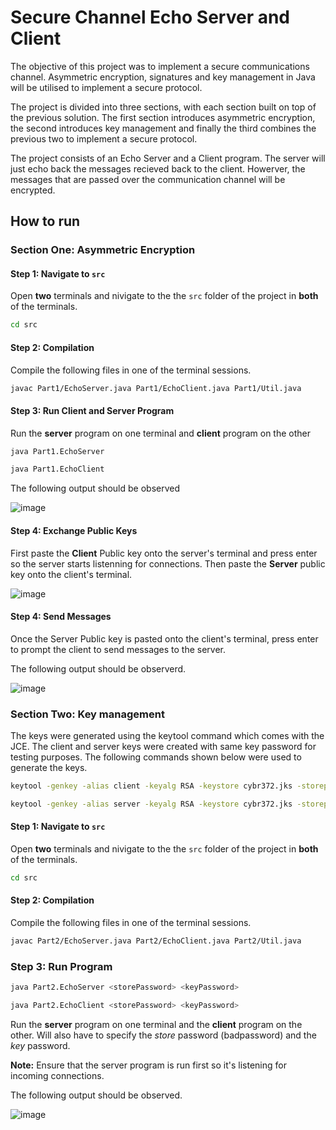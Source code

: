 # Secure Channel Echo Server and Client

The objective of this project was to implement a secure communications channel. Asymmetric encryption, signatures and key management in Java will be utilised to implement a secure protocol.

The project is divided into three sections, with each section built on top of the previous solution. The first section introduces asymmetric encryption, the second introduces key management and finally the third combines the previous two to implement a secure protocol.

The project consists of an Echo Server and a Client program. The server will just echo back the messages recieved back to the client. Howerver, the messages that are passed over the communication channel will be encrypted. 

## How to run

### Section One: Asymmetric Encryption

#### Step 1: Navigate to `src`

Open **two** terminals and nivigate to the the `src` folder of the project in **both** of the terminals.

``` bash
cd src
```

#### Step 2: Compilation

Compile the following files in one of the terminal sessions.

``` bash
javac Part1/EchoServer.java Part1/EchoClient.java Part1/Util.java
```

#### Step 3: Run Client and Server Program

Run the **server** program on one terminal and **client** program on the other

``` bash
java Part1.EchoServer
```
``` bash
java Part1.EchoClient
```

The following output should be observed

![image](https://user-images.githubusercontent.com/69548022/138545509-975b04f9-ea3c-4b8f-9157-c8bbf82f2dfd.png)

#### Step 4: Exchange Public Keys

First paste the **Client** Public key onto the server's terminal and press enter so the server starts listenning for connections. Then paste the **Server** public key onto the client's terminal.

![image](https://s3.us-west-2.amazonaws.com/secure.notion-static.com/e012f684-6b0a-41ea-a8fd-f08520989910/Untitled.png?X-Amz-Algorithm=AWS4-HMAC-SHA256&X-Amz-Credential=AKIAT73L2G45O3KS52Y5%2F20211023%2Fus-west-2%2Fs3%2Faws4_request&X-Amz-Date=20211023T063618Z&X-Amz-Expires=86400&X-Amz-Signature=85a4ba14b2b71a6c00d6ab8746e2596e92f07607be843e4d0a52388173e8e83f&X-Amz-SignedHeaders=host&response-content-disposition=filename%20%3D%22Untitled.png%22)

#### Step 4: Send Messages

Once the Server Public key is pasted onto the client's terminal, press enter to prompt the client to send messages to the server.

The following output should be observerd.

![image](https://s3.us-west-2.amazonaws.com/secure.notion-static.com/725a7038-a710-4c78-b525-b35282d9a2c9/Untitled.png?X-Amz-Algorithm=AWS4-HMAC-SHA256&X-Amz-Credential=AKIAT73L2G45O3KS52Y5%2F20211023%2Fus-west-2%2Fs3%2Faws4_request&X-Amz-Date=20211023T064146Z&X-Amz-Expires=86400&X-Amz-Signature=580f4360259e59314d63d80d333a7de4cbb33158bb5fa1019ee213538dbeb026&X-Amz-SignedHeaders=host&response-content-disposition=filename%20%3D%22Untitled.png%22)

### Section Two: Key management

The keys were generated using the keytool command which comes with the JCE. The client and server keys were created with same key password for testing purposes. The following commands shown below were used to generate the keys. 
``` bash
keytool -genkey -alias client -keyalg RSA -keystore cybr372.jks -storepass badpassword -keypass password -storetype JKS
```
``` bash
keytool -genkey -alias server -keyalg RSA -keystore cybr372.jks -storepass badpassword -keypass password -storetype JKS
```

#### Step 1: Navigate to `src`

Open **two** terminals and nivigate to the the `src` folder of the project in **both** of the terminals.

``` bash
cd src
```

#### Step 2: Compilation

Compile the following files in one of the terminal sessions.

``` bash
javac Part2/EchoServer.java Part2/EchoClient.java Part2/Util.java
```

### Step 3: Run Program

``` bash
java Part2.EchoServer <storePassword> <keyPassword>
```
``` bash
java Part2.EchoClient <storePassword> <keyPassword>
```

Run the **server** program on one terminal and the **client** program on the other. Will also have to specify the *store* password (badpassword) and the *key* password.

**Note:** Ensure that the server program is run first so it's listening for incoming connections.

The following output should be observed.

![image](https://s3.us-west-2.amazonaws.com/secure.notion-static.com/c6f1d684-8938-4b42-ad5b-f9d55216dc5c/Untitled.png?X-Amz-Algorithm=AWS4-HMAC-SHA256&X-Amz-Credential=AKIAT73L2G45O3KS52Y5%2F20211024%2Fus-west-2%2Fs3%2Faws4_request&X-Amz-Date=20211024T065650Z&X-Amz-Expires=86400&X-Amz-Signature=dafbe783b11878c744b30d67d159ee40ceb2f421962c6ce7c9d21e8424dfae1e&X-Amz-SignedHeaders=host&response-content-disposition=filename%20%3D%22Untitled.png%22)

